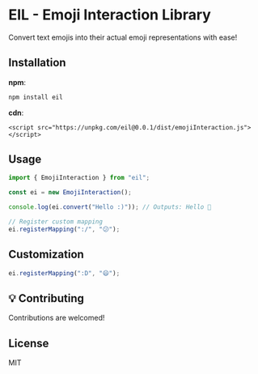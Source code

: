# EIL - Emoji Interaction Library

Convert text emojis into their actual emoji representations with ease!

## Installation

**npm**:

```bash
npm install eil
```

**cdn**:

`<script src="https://unpkg.com/eil@0.0.1/dist/emojiInteraction.js"></script>`

## Usage

```javascript
import { EmojiInteraction } from "eil";

const ei = new EmojiInteraction();

console.log(ei.convert("Hello :)")); // Outputs: Hello 🙂

// Register custom mapping
ei.registerMapping(":/", "😕");
```

## Customization

```javascript
ei.registerMapping(":D", "😄");
```

## 💡 Contributing

Contributions are welcomed!

## License

MIT
